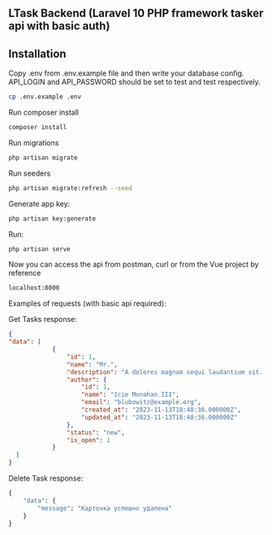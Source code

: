 ## LTask Backend (Laravel 10 PHP framework tasker api with basic auth)

## Installation

Copy .env from .env.example file and then write your database config. API_LOGIN and API_PASSWORD should be set to test and test respectively. 

```bash
cp .env.example .env
```
Run composer install

```bash
composer install
```

Run migrations

```bash
php artisan migrate
```

Run seeders

```bash
php artisan migrate:refresh --seed
```
Generate app key:
```bash
php artisan key:generate
```

Run:

```bash
php artisan serve
```
Now you can access the api from postman, curl or from the Vue project by reference 

```bash 
localhost:8000
```

Examples of requests (with basic api required):

Get Tasks response:

```json
{
"data": [
            {
                "id": 1,
                "name": "Mr.",
                "description": "A dolores magnam sequi laudantium sit. Magni quos quis autem facilis dolores. Tenetur necessitatibus ut voluptate consequatur. Veniam nesciunt corporis et consequuntur.",
                "author": {
                    "id": 1,
                    "name": "Icie Monahan III",
                    "email": "blubowitz@example.org",
                    "created_at": "2023-11-13T18:48:36.000000Z",
                    "updated_at": "2023-11-13T18:48:36.000000Z"
                },
                "status": "new",
                "is_open": 1
            }
  ]
}
```

Delete Task response:

```graphql
{
    "data": {
        "message": "Карточка успешно удалена"
    }
}
```




